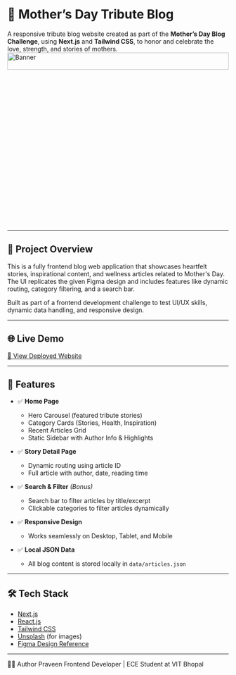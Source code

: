 # 🌸 Mother’s Day Tribute Blog

A responsive tribute blog website created as part of the **Mother’s Day Blog Challenge**, using **Next.js** and **Tailwind CSS**, to honor and celebrate the love, strength, and stories of mothers.
<img src="https://img.freepik.com/premium-vector/hand-drawn-illustration-mother-child-mothers-day_278222-10960.jpg?semt=ais_hybrid&w=740" alt="Banner" width="100%" height="10%" />




---

## 🧾 Project Overview

This is a fully frontend blog web application that showcases heartfelt stories, inspirational content, and wellness articles related to Mother's Day. The UI replicates the given Figma design and includes features like dynamic routing, category filtering, and a search bar.

Built as part of a frontend development challenge to test UI/UX skills, dynamic data handling, and responsive design.

---

## 🌐 Live Demo

[🔗 View Deployed Website](https://mother-day-11-may.vercel.app/)  


---

## 📸 Features

- ✅ **Home Page**  
  - Hero Carousel (featured tribute stories)  
  - Category Cards (Stories, Health, Inspiration)  
  - Recent Articles Grid  
  - Static Sidebar with Author Info & Highlights  

- ✅ **Story Detail Page**  
  - Dynamic routing using article ID  
  - Full article with author, date, reading time  

- ✅ **Search & Filter** *(Bonus)*  
  - Search bar to filter articles by title/excerpt  
  - Clickable categories to filter articles dynamically  

- ✅ **Responsive Design**  
  - Works seamlessly on Desktop, Tablet, and Mobile  

- ✅ **Local JSON Data**  
  - All blog content is stored locally in `data/articles.json`

---

## 🛠️ Tech Stack

- [Next.js](https://nextjs.org/)
- [React.js](https://react.dev/)
- [Tailwind CSS](https://tailwindcss.com/)
- [Unsplash](https://unsplash.com/) (for images)
- [Figma Design Reference](https://www.figma.com/design/tIfqg7le60kPQk4Zc03NQC/Blog-Template-Light?node-id=0-419&t=h5r9GanCMh7Rn0DB-1)

---

👩‍💻 Author
Praveen
Frontend Developer | ECE Student at VIT Bhopal


